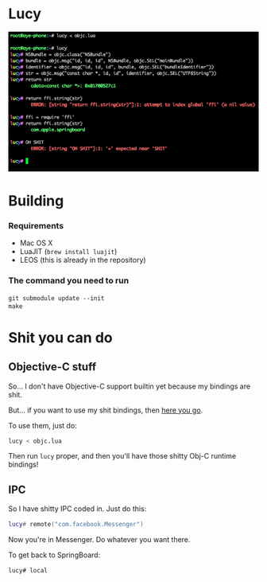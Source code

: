 # Lucy

![](screen.png)

# Building

### Requirements

* Mac OS X
* LuaJIT (`brew install luajit`)
* LEOS (this is already in the repository)

### The command you need to run

```
git submodule update --init
make
```


# Shit you can do

## Objective-C stuff

So... I don't have Objective-C support builtin yet because my bindings are shit.

But... if you want to use my shit bindings, then [here you go](https://gist.github.com/rweichler/7821b778467855a9f770abf2ac0a9704).

To use them, just do:

```bash
lucy < objc.lua
```

Then run `lucy` proper, and then you'll have those shitty Obj-C runtime bindings!

## IPC

So I have shitty IPC coded in. Just do this:

```lua
lucy# remote("com.facebook.Messenger")
```

Now you're in Messenger. Do whatever you want there.

To get back to SpringBoard:

```bash
lucy# local
```
